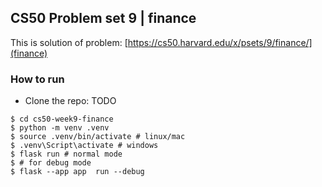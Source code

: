 ## CS50 Problem set 9 | finance

This is solution of problem: [https://cs50.harvard.edu/x/psets/9/finance/](finance)

### How to run
- Clone the repo: TODO

```console
$ cd cs50-week9-finance
$ python -m venv .venv
$ source .venv/bin/activate # linux/mac 
$ .venv\Script\activate # windows
$ flask run # normal mode
$ # for debug mode
$ flask --app app  run --debug  
```


